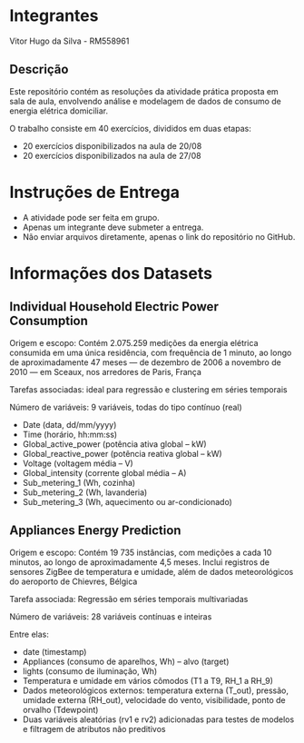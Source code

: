# Integrantes
Vitor Hugo da Silva - RM558961

## Descrição
Este repositório contém as resoluções da atividade prática proposta em sala de aula, envolvendo análise e modelagem de dados de consumo de energia elétrica domiciliar.  

O trabalho consiste em 40 exercícios, divididos em duas etapas:  
- 20 exercícios disponibilizados na aula de 20/08  
- 20 exercícios disponibilizados na aula de 27/08

# Instruções de Entrega
- A atividade pode ser feita em grupo.  
- Apenas um integrante deve submeter a entrega.  
- Não enviar arquivos diretamente, apenas o link do repositório no GitHub.  

# Informações dos Datasets

## Individual Household Electric Power Consumption

Origem e escopo: Contém 2.075.259 medições da energia elétrica consumida em uma única residência, com frequência de 1 minuto, ao longo de aproximadamente 47 meses — de dezembro de 2006 a novembro de 2010 — em Sceaux, nos arredores de Paris, França 

Tarefas associadas: ideal para regressão e clustering em séries temporais 

Número de variáveis: 9 variáveis, todas do tipo contínuo (real) 

- Date (data, dd/mm/yyyy)
- Time (horário, hh:mm:ss)
- Global_active_power (potência ativa global – kW)
- Global_reactive_power (potência reativa global – kW)
- Voltage (voltagem média – V)
- Global_intensity (corrente global média – A)
- Sub_metering_1 (Wh, cozinha)
- Sub_metering_2 (Wh, lavanderia)
- Sub_metering_3 (Wh, aquecimento ou ar-condicionado)

## Appliances Energy Prediction

Origem e escopo: Contém 19 735 instâncias, com medições a cada 10 minutos, ao longo de aproximadamente 4,5 meses. Inclui registros de sensores ZigBee de temperatura e umidade, além de dados meteorológicos do aeroporto de Chievres, Bélgica 

Tarefa associada: Regressão em séries temporais multivariadas 

Número de variáveis: 28 variáveis contínuas e inteiras 

Entre elas:
- date (timestamp)
- Appliances (consumo de aparelhos, Wh) – alvo (target)
- lights (consumo de iluminação, Wh)
- Temperatura e umidade em vários cômodos (T1 a T9, RH_1 a RH_9)
- Dados meteorológicos externos: temperatura externa (T_out), pressão, umidade externa (RH_out), velocidade do vento, visibilidade, ponto de orvalho (Tdewpoint)
- Duas variáveis aleatórias (rv1 e rv2) adicionadas para testes de modelos e filtragem de atributos não preditivos 
